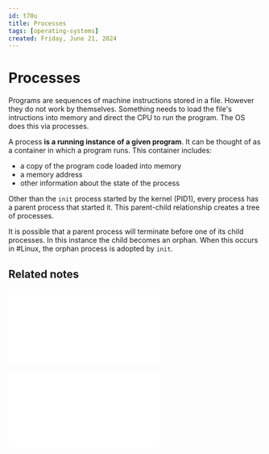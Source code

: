 ```yaml
---
id: t70u
title: Processes
tags: [operating-systems]
created: Friday, June 21, 2024
---
```


# Processes

Programs are sequences of machine instructions stored in a file. However they do
not work by themselves. Something needs to load the file's intructions into
memory and direct the CPU to run the program. The OS does this via processes.

A process **is a running instance of a given program**. It can be thought of as
a container in which a program runs. This container includes:

- a copy of the program code loaded into memory
- a memory address
- other information about the state of the process

Other than the `init` process started by the kernel (PID1), every process has a
parent process that started it. This parent-child relationship creates a tree of
processes.

It is possible that a parent process will terminate before one of its child
processes. In this instance the child becomes an orphan. When this occurs in
#Linux, the orphan process is adopted by `init`.

## Related notes

![systemd](./systemd.md)

![ps](./ps.md)
